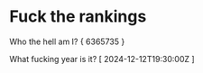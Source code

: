 # Fuck the rankings

Who the hell am I?
{ 6365735 }

What fucking year is it?
[ 2024-12-12T19:30:00Z ]

